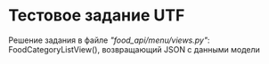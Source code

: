 # Тестовое задание UTF

Решение задания в файле <i>"food_api/menu/views.py"</i>: FoodCategoryListView(), возвращающий JSON с данными модели